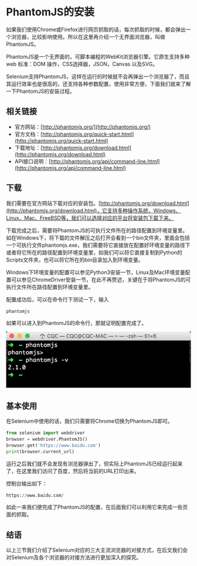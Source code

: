 # PhantomJS的安装

如果我们使用Chrome或Firefox进行网页抓取的话，每次抓取的时候，都会弹出一个浏览器，比较影响使用。所以在这里再介绍一个无界面浏览器，叫做PhantomJS。

PhantomJS是一个无界面的，可脚本编程的WebKit浏览器引擎。它原生支持多种web 标准：DOM 操作，CSS选择器，JSON，Canvas 以及SVG。

Selenium支持PhantomJS，这样在运行的时候就不会再弹出一个浏览器了，而且其运行效率也是很高的，还支持各种参数配置，使用非常方便，下面我们就来了解一下PhantomJS的安装过程。

## 相关链接

* 官方网站：[http://phantomjs.org/](http://phantomjs.org/)
* 官方文档：[http://phantomjs.org/quick-start.html](http://phantomjs.org/quick-start.html)
* 下载地址：[http://phantomjs.org/download.html](http://phantomjs.org/download.html)
* API接口说明：[http://phantomjs.org/api/command-line.html](http://phantomjs.org/api/command-line.html)

## 下载

我们需要在官方网站下载对应的安装包。[http://phantomjs.org/download.html](http://phantomjs.org/download.html)，它支持多种操作系统，Windows、Linux、Mac、FreeBSD等，我们可以选择对应的平台将安装包下载下来。

下载完成之后，需要将PhantomJS的可执行文件所在的路径配置到环境变量里。如在Windows下，将下载的文件解压之后打开会看到一个bin文件夹，里面会包括一个可执行文件phantomjs.exe，我们需要将它直接放在配置好环境变量的路径下或者将它所在的路径配置到环境变量里，如我们可以将它直接复制到Python的Scripts文件夹，也可以将它所在的bin目录加入到环境变量。

Windows下环境变量的配置可以参见Python3安装一节，Linux及Mac环境变量配置可以参见ChromeDriver安装一节，在此不再赘述，关键在于将PhantomJS的可执行文件所在路径配置到环境变量里。

配置成功后，可以在命令行下测试一下，输入

```
phantomjs
```

如果可以进入到PhantomJS的命令行，那就证明配置完成了。

![](./assets/2017-05-28-23-52-27.jpg)

## 基本使用

在Selenium中使用的话，我们只需要将Chrome切换为PhantomJS即可。

```python
from selenium import webdriver
browser = webdriver.PhantomJS()
browser.get('https://www.baidu.com')
print(browser.current_url)
```

运行之后我们就不会发现有浏览器弹出了，但实际上PhantomJS已经运行起来了，在这里我们访问了百度，然后将当前的URL打印出来。

控制台输出如下：

```python
https://www.baidu.com/
```

如此一来我们便完成了PhantomJS的配置，在后面我们可以利用它来完成一些页面的抓取。

## 结语

以上三节我们介绍了Selenium对应的三大主流浏览器的对接方式，在后文我们会对Selenium及各个浏览器的对接方法进行更加深入的探究。
